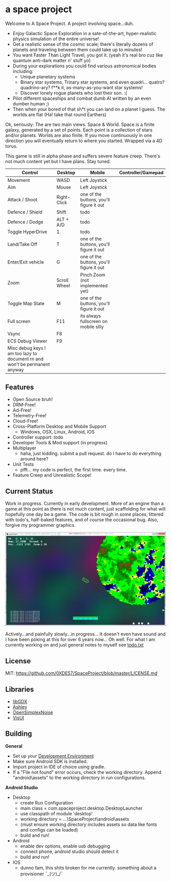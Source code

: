 # a space project
Welcome to A Space Project. A project involving space...duh.
* Enjoy Galactic Space Exploration in a sate-of-the-art, hyper-realistic physics simulation of the entire universe!
* Get a realistic sense of the cosmic scale; there's literally dozens of planets and traveling between them could take up to minutes!
* You want Faster Than Light Travel, you got it. (yeah it's real bro cuz like quantum anti-dark matter n' stuff yo)
* During your explorations you could find various astronomical bodies including:
    * Unique planetary systems
    * Binary star systems, Trinary star systems, and even quadri... quatro? quadrino-ary? f**k it, as-many-as-you-want star systems!
    * Discover lonely rogue planets who lost their son. :(
* Pilot different spaceships and combat dumb AI written by an even dumber human ;)
* Then when your bored of that sh*t you can land on a planet I guess. The worlds are flat (Ha! take that round Earthers)

Ok, seriously: The are two main views. Space & World.
Space is a finite galaxy, generated by a set of points. Each point is a collection of stars and/or planets.
Worlds are also finite. If you move continuously in one direction you will eventually return to where you started. Wrapped via a 4D torus.

This game is still in alpha phase and suffers severe feature creep. There's not much content yet but I have plans. Stay tuned.



| Control            | Desktop      | Mobile                                   | Controller/Gamepad |
|------------------- | ------------ | ---------------------------------------- | -------------------|
| Movement           | WASD         | Left Joystick                            |                    |
| Aim                | Mouse        | Left Joystick                            |                    |
| Attack / Shoot     | Right-Click  | one of the buttons, you'll figure it out |                    |
| Defence / Shield   | Shift        | todo                                     |                    |
| Defence / Dodge    | ALT + A/D    | todo                                     |                    |
| Toggle HyperDrive  | 1            | todo                                     |                    |
| Land/Take Off      | T            | one of the buttons, you'll figure it out |                    |
| Enter/Exit vehicle | G            | one of the buttons, you'll figure it out |                    |
| Zoom               | Scroll Wheel | Pinch Zoom (not implemented yet)         |                    |
| Toggle Map State   | M            | one of the buttons, you'll figure it out |                    |
| Full screen        | F11          | its always fullscreen on mobile silly    |                    |
| Vsync              | F8           |                                          |                    |
| ECS Debug Viewer   | F9           |                                          |                    |
| Misc debug keys I am too lazy to document rn and won't be permanent anyway   |                    |


## Features
* Open Source bruh!
* DRM-Free!
* Ad-Free!
* Telemetry-Free!
* Cloud-Free!
* Cross-Platform Desktop and Mobile Support
  * Windows, OSX, Linux, Android, IOS
* Controller support: todo
* Developer Tools & Mod support (in progress)
* Multiplayer
  * haha, just kidding. submit a pull request. do I have to do everything around here?
* Unit Tests
  * pfft... my code is perfect, the first time. every time.
* Feature Creep and Unrealistic Scope!


## Current Status
Work in progress. Currently in early development. More of an engine than a game at this point as there is not much content, just scaffolding for what will hopefully one day be a game. The code is bit rough in some places, littered with todo's, half-baked features, and of course the occasional bug. Also, forgive my programmer graphics.


![screenshot](/Capture.PNG?raw=true)

Actively...and painfully slowly...in progress... It doesn't even have sound and I have been poking at this for over 6 years now... Oh well. For what I am currently working on and just general notes to myself see [todo.txt](https://github.com/0XDE57/SpaceProject/blob/master/todo.txt)

## License
   MIT: https://github.com/0XDE57/SpaceProject/blob/master/LICENSE.md

## Libraries
- [libGDX](https://github.com/libgdx/libgdx)
- [Ashley](https://github.com/libgdx/ashley/wiki)
- [OpenSimplexNoise](https://gist.github.com/KdotJPG/b1270127455a94ac5d19)
- [VisUI](https://github.com/kotcrab/vis-editor/wiki/VisUI)


## Building
**General**
* Set up your [Development Environment](https://libgdx.badlogicgames.com/documentation/gettingstarted/Setting%20Up.html)
* Make sure Android SDK is installed.
* Import project in IDE of choice using gradle.
* If a "File not found" error occurs, check the working directory. Append "android\assets" to the working directory in run configurations.


**Android Studio**
* Desktop
  * create Run Configuration
  * main class = com.spaceproject.desktop.DesktopLauncher
  * use classpath of module 'desktop'
  * working directory = ...\SpaceProject\android\assets
  * (must ensure working directory includes assets so data like fonts and configs can be loaded)
  * build and run!
* Android
  * enable dev options, enable usb debugging
  * connect phone, android studio should detect it
  * build and run!
* IOS
  * dunno fam, this shits broken for me currently. something about a provisioner ¯\_(ツ)_/¯

